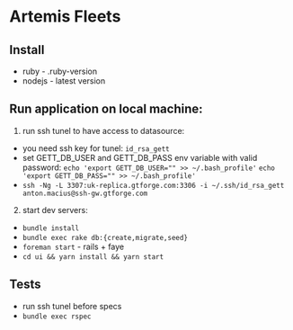 # Artemis Fleets

## Install
  * ruby - .ruby-version
  * nodejs - latest version

## Run application on local machine:

1. run ssh tunel to have access to datasource:
  * you need ssh key for tunel:
    `id_rsa_gett`
  * set GETT_DB_USER and GETT_DB_PASS env variable with valid password:
    `echo 'export GETT_DB_USER="" >> ~/.bash_profile'`
    `echo 'export GETT_DB_PASS="" >> ~/.bash_profile'`
  * `ssh -Ng -L 3307:uk-replica.gtforge.com:3306 -i ~/.ssh/id_rsa_gett anton.macius@ssh-gw.gtforge.com`

2. start dev servers:
  * `bundle install`
  * `bundle exec rake db:{create,migrate,seed}`
  * `foreman start` - rails + faye
  * `cd ui && yarn install && yarn start`

## Tests
 * run ssh tunel before specs
 * `bundle exec rspec`
